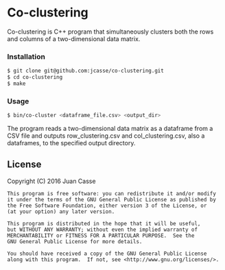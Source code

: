 [//]: # (Markdown: dillinger.io/ shows a nice example of Markdown commands with a viewer.)
[//]: # (Comments in Markdown: http://stackoverflow.com/questions/4823468/comments-in-markdown)
[//]: # (C++ Project Structure: http://hiltmon.com/blog/2013/07/03/a-simple-c-plus-plus-project-structure/)
[//]: # (C++ Library Creation: http://www.adp-gmbh.ch/cpp/gcc/create_lib.html)

# Co-clustering

Co-clustering is C++ program that simultaneously clusters both the rows and
columns of a two-dimensional data matrix.

### Installation

```sh
$ git clone git@github.com:jcasse/co-clustering.git
$ cd co-clustering
$ make
```
### Usage

```sh
$ bin/co-cluster <dataframe_file.csv> <output_dir>
```

The program reads a two-dimensional data matrix as a dataframe from a CSV file
and outputs row_clustering.csv and col_clustering.csv, also a dataframes, to
the specified output directory.

License
----

[//]: # "A short snippet describing the license (MIT, Apache, etc.)"

[//]: # (http://choosealicense.com/)

Copyright (C) 2016 Juan Casse

    This program is free software: you can redistribute it and/or modify
    it under the terms of the GNU General Public License as published by
    the Free Software Foundation, either version 3 of the License, or
    (at your option) any later version.

    This program is distributed in the hope that it will be useful,
    but WITHOUT ANY WARRANTY; without even the implied warranty of
    MERCHANTABILITY or FITNESS FOR A PARTICULAR PURPOSE.  See the
    GNU General Public License for more details.

    You should have received a copy of the GNU General Public License
    along with this program.  If not, see <http://www.gnu.org/licenses/>.
